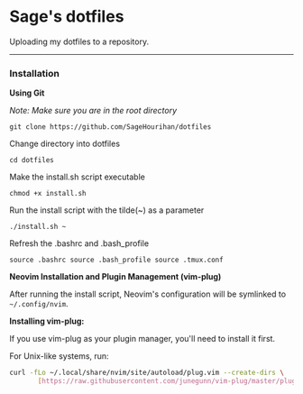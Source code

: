 # Sage's dotfiles

Uploading my dotfiles to a repository.
______
### Installation

**Using Git**

*Note: Make sure you are in the root directory*

`git clone https://github.com/SageHourihan/dotfiles`

Change directory into dotfiles

`cd dotfiles`

Make the install.sh script executable

`chmod +x install.sh`

Run the install script with the tilde(~) as a parameter

`./install.sh ~`

Refresh the .bashrc and .bash_profile

`source .bashrc source .bash_profile source .tmux.conf`

**Neovim Installation and Plugin Management (vim-plug)**

After running the install script, Neovim's configuration will be symlinked to `~/.config/nvim`.

**Installing vim-plug:**

If you use vim-plug as your plugin manager, you'll need to install it first.

For Unix-like systems, run:

```bash
curl -fLo ~/.local/share/nvim/site/autoload/plug.vim --create-dirs \
       [https://raw.githubusercontent.com/junegunn/vim-plug/master/plug.vim](https://raw.githubusercontent.com/junegunn/vim-plug/master/plug.vim)pen neovim and run :PlugInstall
